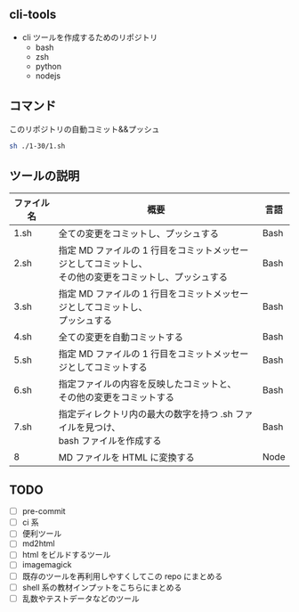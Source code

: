 ## cli-tools

- cli ツールを作成するためのリポジトリ
  - bash
  - zsh
  - python
  - nodejs

## コマンド

このリポジトリの自動コミット&&プッシュ

```bash
sh ./1-30/1.sh
```

## ツールの説明

| ファイル名 | 概要                                                                                                       | 言語 |
| ---------- | ---------------------------------------------------------------------------------------------------------- | ---- |
| 1.sh       | 全ての変更をコミットし、プッシュする                                                                       | Bash |
| 2.sh       | 指定 MD ファイルの 1 行目をコミットメッセージとしてコミットし、<br> その他の変更をコミットし、プッシュする | Bash |
| 3.sh       | 指定 MD ファイルの 1 行目をコミットメッセージとしてコミットし、<br> プッシュする                           | Bash |
| 4.sh       | 全ての変更を自動コミットする                                                                               | Bash |
| 5.sh       | 指定 MD ファイルの 1 行目をコミットメッセージとしてコミットする                                            | Bash |
| 6.sh       | 指定ファイルの内容を反映したコミットと、<br> その他の変更をコミットする                                    | Bash |
| 7.sh       | 指定ディレクトリ内の最大の数字を持つ .sh ファイルを見つけ、<br> bash ファイルを作成する                    | Bash |
| 8          | MD ファイルを HTML に変換する                                                                              | Node |

## TODO

- [ ] pre-commit
- [ ] ci 系
- [ ] 便利ツール
- [ ] md2html
- [ ] html をビルドするツール
- [ ] imagemagick
- [ ] 既存のツールを再利用しやすくしてこの repo にまとめる
- [ ] shell 系の教材インプットをこちらにまとめる
- [ ] 乱数やテストデータなどのツール
